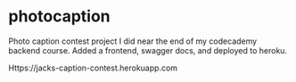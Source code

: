 # photocaption
Photo caption contest project I did near the end of my codecademy backend course. Added a frontend, swagger docs, and deployed to heroku.

Https://jacks-caption-contest.herokuapp.com
